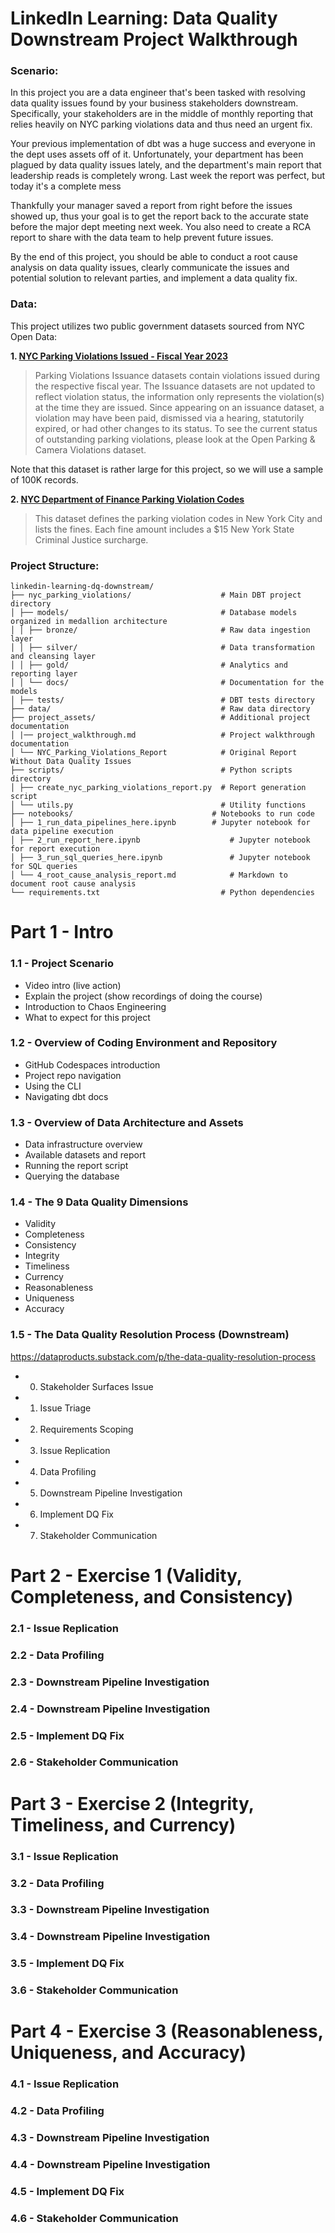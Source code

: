 # LinkedIn Learning: Data Quality Downstream Project Walkthrough

### Scenario:

In this project you are a data engineer that's been tasked with resolving data quality issues found by your business stakeholders downstream. Specifically, your stakeholders are in the middle of monthly reporting that relies heavily on NYC parking violations data and thus need an urgent fix.

Your previous implementation of dbt was a huge success and everyone in the dept uses assets off of it. Unfortunately, your department has been plagued by data quality issues lately, and the department's main report that leadership reads is completely wrong. Last week the report was perfect, but today it's a complete mess

Thankfully your manager saved a report from right before the issues showed up, thus your goal is to get the report back to the accurate state before the major dept meeting next week. You also need to create a RCA report to share with the data team to help prevent future issues.

By the end of this project, you should be able to conduct a root cause analysis on data quality issues, clearly communicate the issues and potential solution to relevant parties, and implement a data quality fix.

### Data:

This project utilizes two public government datasets sourced from NYC Open Data:

**1. [NYC Parking Violations Issued - Fiscal Year 2023](https://data.cityofnewyork.us/City-Government/Parking-Violations-Issued-Fiscal-Year-2023/pvqr-7yc4)**  
> Parking Violations Issuance datasets contain violations issued during the respective fiscal year. The Issuance datasets are not updated to reflect violation status, the information only represents the violation(s) at the time they are issued. Since appearing on an issuance dataset, a violation may have been paid, dismissed via a hearing, statutorily expired, or had other changes to its status. To see the current status of outstanding parking violations, please look at the Open Parking & Camera Violations dataset.

Note that this dataset is rather large for this project, so we will use a sample of 100K records.

**2. [NYC Department of Finance Parking Violation Codes](https://data.cityofnewyork.us/Transportation/DOF-Parking-Violation-Codes/ncbg-6agr)**  
> This dataset defines the parking violation codes in New York City and lists the fines. Each fine amount includes a $15 New York State Criminal Justice surcharge.

### Project Structure:
```
linkedin-learning-dq-downstream/
├── nyc_parking_violations/                    # Main DBT project directory
│ ├── models/                                  # Database models organized in medallion architecture
│ │ ├── bronze/                                # Raw data ingestion layer
│ │ ├── silver/                                # Data transformation and cleansing layer
│ │ ├── gold/                                  # Analytics and reporting layer
│ │ └── docs/                                  # Documentation for the models
│ ├── tests/                                   # DBT tests directory
├── data/                                      # Raw data directory
├── project_assets/                            # Additional project documentation
│ |── project_walkthrough.md                   # Project walkthrough documentation
│ └── NYC_Parking_Violations_Report            # Original Report Without Data Quality Issues
├── scripts/                                   # Python scripts directory
│ ├── create_nyc_parking_violations_report.py  # Report generation script
│ └── utils.py                                 # Utility functions
├── notebooks/                               # Notebooks to run code
│ ├── 1_run_data_pipelines_here.ipynb        # Jupyter notebook for data pipeline execution
│ ├── 2_run_report_here.ipynb                    # Jupyter notebook for report execution
│ ├── 3_run_sql_queries_here.ipynb               # Jupyter notebook for SQL queries
│ └── 4_root_cause_analysis_report.md            # Markdown to document root cause analysis
└── requirements.txt                           # Python dependencies
```

# Part 1 - Intro

### 1.1 - Project Scenario
- Video intro (live action)
- Explain the project (show recordings of doing the course)
- Introduction to Chaos Engineering
- What to expect for this project

### 1.2 - Overview of Coding Environment and Repository
- GitHub Codespaces introduction
- Project repo navigation
- Using the CLI
- Navigating dbt docs

### 1.3 - Overview of Data Architecture and Assets
- Data infrastructure overview
- Available datasets and report
- Running the report script
- Querying the database

### 1.4 - The 9 Data Quality Dimensions
- Validity
- Completeness
- Consistency
- Integrity
- Timeliness
- Currency
- Reasonableness
- Uniqueness
- Accuracy

### 1.5 - The Data Quality Resolution Process (Downstream)
https://dataproducts.substack.com/p/the-data-quality-resolution-process
- 0. Stakeholder Surfaces Issue
- 1. Issue Triage
- 2. Requirements Scoping
- 3. Issue Replication
- 4. Data Profiling
- 5. Downstream Pipeline Investigation
- 6. Implement DQ Fix
- 7. Stakeholder Communication

# Part 2 - Exercise 1 (Validity, Completeness, and Consistency)

### 2.1 - Issue Replication

### 2.2 - Data Profiling

### 2.3 - Downstream Pipeline Investigation

### 2.4 - Downstream Pipeline Investigation

### 2.5 - Implement DQ Fix

### 2.6 - Stakeholder Communication

# Part 3 - Exercise 2 (Integrity, Timeliness, and Currency)

### 3.1 - Issue Replication

### 3.2 - Data Profiling

### 3.3 - Downstream Pipeline Investigation

### 3.4 - Downstream Pipeline Investigation

### 3.5 - Implement DQ Fix

### 3.6 - Stakeholder Communication

# Part 4 - Exercise 3 (Reasonableness, Uniqueness, and Accuracy)

### 4.1 - Issue Replication

### 4.2 - Data Profiling

### 4.3 - Downstream Pipeline Investigation

### 4.4 - Downstream Pipeline Investigation

### 4.5 - Implement DQ Fix

### 4.6 - Stakeholder Communication